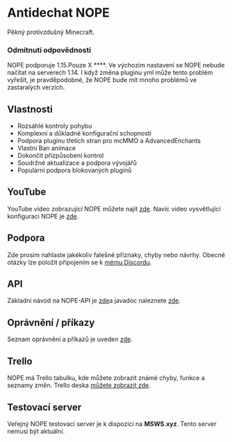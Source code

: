 # Antidechat NOPE

Pěkný protivzdušný Minecraft.

### Odmítnutí odpovědnosti

NOPE podporuje 1.15.Pouze X \*\*\*\*. Ve výchozím nastavení se NOPE nebude
načítat na serverech 1.14. I když změna pluginu yml může tento problém vyřešit,
je pravděpodobné, že NOPE bude mít mnoho problémů ve zastaralých verzích.

## Vlastnosti

- Rozsáhlé kontroly pohybu
- Komplexní a důkladné konfigurační schopnosti
- Podpora pluginu třetích stran pro mcMMO a AdvancedEnchants
- Vlastní Ban animace
- Dokončit přizpůsobení kontrol
- Soudržné aktualizace a podpora vývojářů
- Populární podpora blokovaných pluginů

## YouTube

YouTube video zobrazující NOPE můžete najít
[zde](https://www.youtube.com/watch?v=QNumBz-Phwg). Navíc video vysvětlující
konfiguraci NOPE je [zde](https://www.youtube.com/watch?v=XVuXKsJEAkQ).

## Podpora

Zde prosím nahlaste jakékoliv falešné příznaky, chyby nebo návrhy. Obecné otázky
lze položit připojením se k [mému Discordu](https://nope.msws.xyz/discord).

## API

Základní návod na NOPE-API je [zde](https://github.com/MSWS/NOPE/wiki/API)a
javadoc naleznete [zde](http://docs.msws.xyz).

## Oprávnění / příkazy

Seznam oprávnění a příkazů je uveden
[zde](https://github.com/MSWS/NOPE/wiki/Permissions).

## Trello

NOPE má Trello tabulku, kde můžete zobrazit známé chyby, funkce a seznamy změn.
Trello deska [můžete zobrazit zde](https://nope.msws.xyz/trello).

## Testovací server

Veřejný NOPE testovací server je k dispozici na **MSWS.xyz**. Tento server
nemusí být aktuální.
